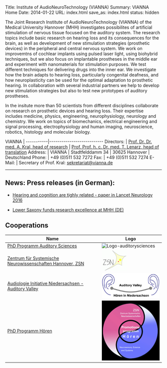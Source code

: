 Title: Institute of AudioNeuroTechnology (VIANNA)
Summary: VIANNA Home
Date: 2014-01-22
URL: index.html
save_as: index.html
status: hidden
<!-- The previous two lines make this the Homepage -->


The Joint Research Institute of AudioNeuroTechnology (VIANNA) of the Medical University Hannover (MHH) investigates possibilites of artificial stimulation of nervous tissue focused on the auditory system. The research topics include basic research on hearing loss and its consequences for the brain, as well as development of new stimulation strategies (prosthetic devices) in the peripheral and central nervous system. We work on improvemtns of cochlear implants using pulsed laser light, using biohybrid techniques, but we also focus on implantable prostheses in the middle ear and experiment with nanomaterials for stimulation purposes. We test different techniques for delivering drugs into the inner ear. We investigate how the brain adapts to hearing loss, particularly congenital deafness, and how neuroplasticity can be used for the optimal adaptation to prosthetic hearing. In collaboration with several industrial partners we help to develop new stimulation strategies but also to test new prototypes of auditory prostheses.

In the insitute more than 50 scientists from different disciplines collaborate on research on prosthetic devices and hearing loss. Their expertise includes medicine, physics, engineering, neurophysiology, neurology and chemistry. We work on topics of biomechanics, electrical engineering and signal processing, electrophysiology and human imaging, neuroscience, robotics, histology and molecular biology. 




VIANNA     |
-----------|---------------------------
Directors: | [Prof. Dr. Dr. med. A. Kral, head of research](http://www.neuroprostheses.com/)
           | [Prof. Prof. h. c. Dr. med. T. Lenarz, head of translation](http://www.mhh-hno.de)
Address:   | VIANNA
           | Stadtfelddamm 34
           | 30625 Hannover
           | Deutschland
Phone:     | +49 (0)511 532 7272
Fax:       | +49 (0)511 532 7274
E-Mail:    | Secretary of Prof. Kral: <sekretariat@vianna.de>


* * * * * * * * * * * * *

## News: Press releases (in German):


- [Hearing and cognition are tighly related - paper in Lancet Neurology 2016](https://www.mh-hannover.de/46.html?&tx_ttnews%5Btt_news%5D=4495&cHash=9372250e91868167c310b0d3a8c1a088)

- [Lower Saxony funds research excellence at MHH (DE)](https://www.mh-hannover.de/46.html?&tx_ttnews%5Btt_news%5D=4513&cHash=e49273834517320895694558489ed500)


## Cooperations

Name                                                                     | Logo
-------------------------------------------------------------------------|--------------------------------------------------------------------------------------------------------
[PhD Programm Auditory Sciences][auditorysciences]                       | ![Logo-auditorysciences](http://www.neuroprostheses.com/AuditorySciences/Main_files/2-logo%20phd%20programm%20auditory%20sciences.png)
[Zentrum für Systemische Neurowissenschaften Hannover, ZSN][ZSN]         | [![ZSN](zsn.gif)][ZSN]
[Audiologie Initiative Niedersachsen - Auditory Valley][Auditory Valley] | [![Audiologie Initiative Niedersachsen - Auditory Valley (Logo)](auditory_valley.jpg)][Auditory Valley]
[PhD Programm Hören][PhD Hearing]                                        | [![Promotionsprogramm Hören (Logo)](promotionsprogramm_hoeren_logo.jpg)][PhD Hearing]



<!-- Hier folgen nun die Definitionen der Links, die oben in der Tabelle benutzt werden. -->

[auditorysciences]: http://www.neuroprostheses.com/AuditorySciences/Main.html

[ZSN]: http://www.tiho-hannover.de/studium-lehre/promotion-und-phd-programme/phd-systems-neuroscience/

[Auditory Valley]: http://www.hoertech.de/ain/web/audiologie-initiative/index.shtml

[PhD Hearing]: http://www.phd-program-hearing.de
